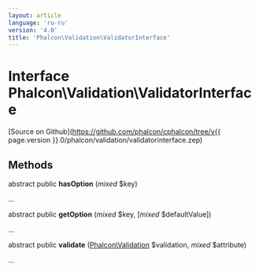 ```yaml
---
layout: article
language: 'ru-ru'
version: '4.0'
title: 'Phalcon\Validation\ValidatorInterface'
---
```

# Interface **Phalcon\Validation\ValidatorInterface**

[Source on Github](https://github.com/phalcon/cphalcon/tree/v{{ page.version }}.0/phalcon/validation/validatorinterface.zep)

## Methods

abstract public **hasOption** (*mixed* $key)

...

abstract public **getOption** (*mixed* $key, [*mixed* $defaultValue])

...

abstract public **validate** ([Phalcon\Validation](Phalcon_Validation) $validation, *mixed* $attribute)

...